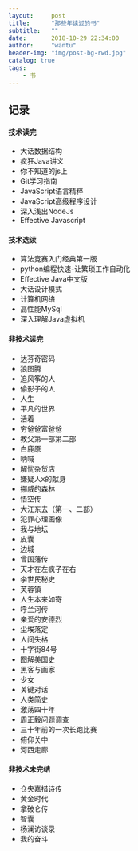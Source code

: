 ```yaml
---
layout:     post
title:      "那些年读过的书"
subtitle:   ""
date:       2018-10-29 22:34:00
author:     "wantu"
header-img: "img/post-bg-rwd.jpg"
catalog: true
tags:
    - 书
---
```

## 记录
#### 技术读完
* 大话数据结构
* 疯狂Java讲义
* 你不知道的js上
* Git学习指南
* JavaScript语言精粹
* JavaScript高级程序设计
* 深入浅出NodeJs
* Effective Javascript

#### 技术选读
* 算法竞赛入门经典第一版
* python编程快速-让繁琐工作自动化
* Effective Java中文版
* 大话设计模式
* 计算机网络
* 高性能MySql
* 深入理解Java虚拟机

#### 非技术读完
* 达芬奇密码
* 狼图腾
* 追风筝的人
* 偷影子的人
* 人生
* 平凡的世界
* 活着
* 穷爸爸富爸爸
* 教父第一部第二部
* 白鹿原
* 呐喊
* 解忧杂货店
* 嫌疑人x的献身
* 挪威的森林
* 悟空传
* 大江东去（第一、二部）
* 犯罪心理画像
* 我与地坛
* 皮囊
* 边城
* 曾国藩传
* 天才在左疯子在右
* 李世民秘史
* 芙蓉镇
* 人生本来如寄
* 呼兰河传
* 亲爱的安德烈
* 尘埃落定
* 人间失格
* 十字街84号
* 图解美国史
* 黑客与画家
* 少女
* 关键对话
* 人类简史
* 激荡四十年
* 周正毅问题调查
* 三十年前的一次长跑比赛
* 俯仰关中
* 河西走廊

#### 非技术未完结
* 仓央嘉措诗传
* 黄金时代
* 拿破仑传
* 智囊
* 杨澜访谈录
* 我的奋斗
